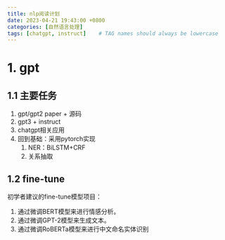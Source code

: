 ```yaml
---
title: nlp阅读计划
date: 2023-04-21 19:43:00 +0800
categories: [自然语言处理]
tags: [chatgpt, instruct]    # TAG names should always be lowercase
---
```


# 1. gpt
## 1.1 主要任务
1. gpt/gpt2 paper + 源码
2. gpt3 + instruct 
3. chatgpt相关应用
4. 回到基础：采用pytorch实现
    1. NER：BiLSTM+CRF
    2. 关系抽取

## 1.2 fine-tune
初学者建议的fine-tune模型项目：
1. 通过微调BERT模型来进行情感分析。
2. 通过微调GPT-2模型来生成文本。
3. 通过微调RoBERTa模型来进行中文命名实体识别

## 
